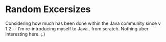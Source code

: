 # Random Excersizes

Considering how much has been done within the Java community since v 1.2 -- I'm re-introducing myself to Java.. from scratch. Nothing uber interesting here. ;.)